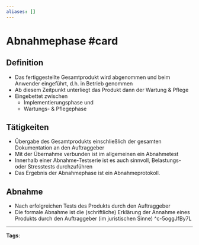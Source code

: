 ```yaml
---
aliases: []
---
```


# Abnahmephase #card
## Definition
- Das fertiggestellte Gesamtprodukt wird abgenommen und beim Anwender eingeführt, d.h. in Betrieb genommen
- Ab diesem Zeitpunkt unterliegt das Produkt dann der Wartung \& Pflege 
- Eingebettet zwischen
	- Implementierungsphase und
	- Wartungs- \& Pflegephase
## Tätigkeiten
- Übergabe des Gesamtprodukts einschließlich der gesamten Dokumentation an den Auftraggeber
- Mit der Übernahme verbunden ist im allgemeinen ein Abnahmetest
- Innerhalb einer Abnahme-Testserie ist es auch sinnvoll, Belastungs- oder Stresstests durchzuführen
- Das Ergebnis der Abnahmephase ist ein Abnahmeprotokoll.
## Abnahme
- Nach erfolgreichen Tests des Produkts durch den Auftraggeber
- Die formale Abnahme ist die (schriftliche) Erklärung der Annahme eines Produkts durch den Auftraggeber (im juristischen Sinne)
^c-5oggJfBy7L
---
**Tags**: 